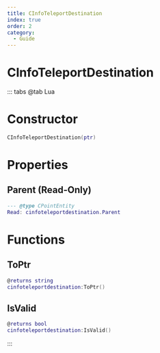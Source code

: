 ```yaml
---
title: CInfoTeleportDestination
index: true
order: 2
category:
  - Guide
---
```


# CInfoTeleportDestination

::: tabs
@tab Lua
# Constructor
```lua
CInfoTeleportDestination(ptr)
```
# Properties
## Parent (Read-Only)
```lua
--- @type CPointEntity
Read: cinfoteleportdestination.Parent
```
# Functions
## ToPtr
```lua
@returns string
cinfoteleportdestination:ToPtr()
```
## IsValid
```lua
@returns bool
cinfoteleportdestination:IsValid()
```

:::